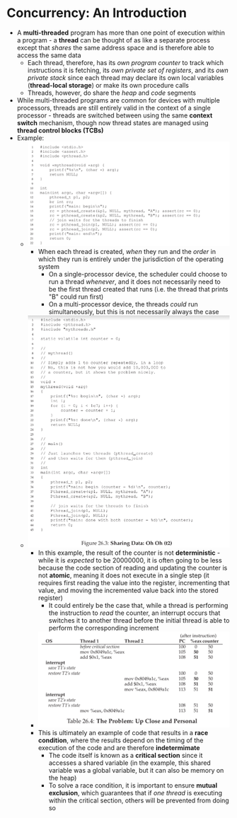 # Concurrency: An Introduction
- A **multi-threaded** program has more than one point of execution within a program - a **thread** can be thought of as like a separate process except that *shares* the same address space and is therefore able to access the same data
    - Each thread, therefore, has its *own program counter* to track which instructions it is fetching, its *own private set of registers*, and its *own private stack* since each thread may declare its own local variables (**thread-local storage**) or make its own procedure calls
    - Threads, however, do share the *heap* and *code* segments
- While multi-threaded programs are common for devices with multiple processors, threads are still entirely valid in the context of a single processor - threads are switched between using the same **context switch** mechanism, though now thread states are managed using **thread control blocks (TCBs)**
- Example:
    - ![Thread Creation Example](../Images/Thread_Creation_Example.png)
        - When each thread is created, *when* they run and the *order* in which they run is entirely under the jurisdiction of the operating system 
            - On a single-processor device, the scheduler could choose to run a thread *whenever*, and it does not necessarily need to be the first thread created that runs (i.e. the thread that prints "B" could run first)
            - On a multi-processor device, the threads *could* run simultaneously, but this is not necessarily always the case
    - ![Thread Shared Data Example](../Images/Thread_Shared_Data_Example.png)
        - In this example, the result of the counter is not **deterministic** - while it is *expected* to be 20000000, it is often going to be less because the code section of reading and updating the counter is not **atomic**, meaning it does not execute in a single step (it requires first reading the value into the register, incrementing that value, and moving the incremented value back into the stored register)
            - It could entirely be the case that, while a thread is performing the instruction to *read* the counter, an interrupt occurs that switches it to another thread before the initial thread is able to perform the corresponding increment
        - ![Critical Section Issue](../Images/Critical_Section_Issue.png)
        - This is ultimately an example of code that results in a **race condition**, where the results depend on the timing of the execution of the code and are therefore **indetermimate**
            - The code itself is known as a **critical section** since it accesses a shared variable (in the example, this shared variable was a global variable, but it can also be memory on the heap)
            - To solve a race condition, it is important to ensure **mutual exclusion**, which guarantees that if *one thread* is executing within the critical section, others will be prevented from doing so